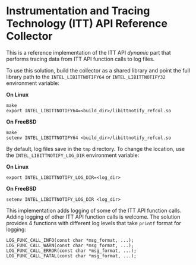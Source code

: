 # Instrumentation and Tracing Technology (ITT) API Reference Collector

This is a reference implementation of the ITT API *dynamic* part that
performs tracing data from ITT API function calls to log files.

To use this solution, build the collector as a shared library and point the
full library path to the `INTEL_LIBITTNOTIFY64` or `INTEL_LIBITTNOTIFY32`
environment variable:

**On Linux**

```
make
export INTEL_LIBITTNOTIFY64=<build_dir>/libittnotify_refcol.so
```

**On FreeBSD**

```
make
setenv INTEL_LIBITTNOTIFY64 <build_dir>/libittnotify_refcol.so
```

By default, log files save in the `tmp` directory. To change the location,
use the `INTEL_LIBITTNOTIFY_LOG_DIR` environment variable:

**On Linux**

```
export INTEL_LIBITTNOTIFY_LOG_DIR=<log_dir>
```

**On FreeBSD**
```
setenv INTEL_LIBITTNOTIFY_LOG_DIR <log_dir>
```

This implementation adds logging of some of the ITT API function calls. Adding
logging of other ITT API function calls is welcome. The solution provides 4
functions with different log levels that take `printf` format for logging:

```
LOG_FUNC_CALL_INFO(const char *msg_format, ...);
LOG_FUNC_CALL_WARN(const char *msg_format, ...);
LOG_FUNC_CALL_ERROR(const char *msg_format, ...);
LOG_FUNC_CALL_FATAL(const char *msg_format, ...);
```
